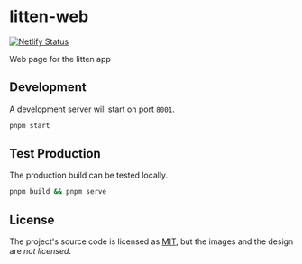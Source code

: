 # litten-web

[![Netlify Status][netlifybadge]][netlifydeploys]

Web page for the litten app

## Development

A development server will start on port `8001`.

```sh
pnpm start
```

## Test Production

The production build can be tested locally.

```sh
pnpm build && pnpm serve
```

## License

The project's source code is licensed as [MIT](./LICENSE), but the images and
the design are _not licensed_.

<!-- References -->

[netlifybadge]: https://api.netlify.com/api/v1/badges/f6df164d-8673-49e3-9e30-586060f27ef9/deploy-status
[netlifydeploys]: https://app.netlify.com/sites/litten/deploys
